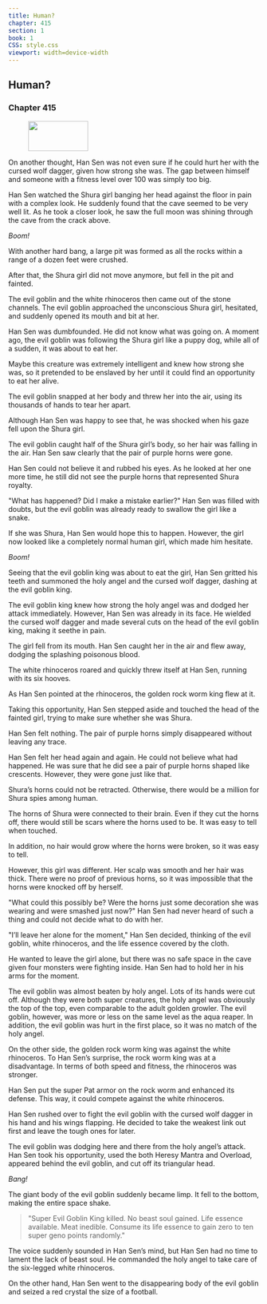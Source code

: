 ```yaml
---
title: Human?
chapter: 415
section: 1
book: 1
CSS: style.css
viewport: width=device-width
---
```


## Human?

### Chapter 415

<figure>
	<img src="../Images/gem.gif" alt="" id="gem" width="120" height="60" />
</figure>

On another thought, Han Sen was not even sure if he could hurt her with the cursed wolf dagger, given how strong she was. The gap between himself and someone with a fitness level over 100 was simply too big.

Han Sen watched the Shura girl banging her head against the floor in pain with a complex look. He suddenly found that the cave seemed to be very well lit. As he took a closer look, he saw the full moon was shining through the cave from the crack above.

*Boom!*

With another hard bang, a large pit was formed as all the rocks within a range of a dozen feet were crushed.

After that, the Shura girl did not move anymore, but fell in the pit and fainted.

The evil goblin and the white rhinoceros then came out of the stone channels. The evil goblin approached the unconscious Shura girl, hesitated, and suddenly opened its mouth and bit at her.

Han Sen was dumbfounded. He did not know what was going on. A moment ago, the evil goblin was following the Shura girl like a puppy dog, while all of a sudden, it was about to eat her.

Maybe this creature was extremely intelligent and knew how strong she was, so it pretended to be enslaved by her until it could find an opportunity to eat her alive.

The evil goblin snapped at her body and threw her into the air, using its thousands of hands to tear her apart.

Although Han Sen was happy to see that, he was shocked when his gaze fell upon the Shura girl.

The evil goblin caught half of the Shura girl’s body, so her hair was falling in the air. Han Sen saw clearly that the pair of purple horns were gone.

Han Sen could not believe it and rubbed his eyes. As he looked at her one more time, he still did not see the purple horns that represented Shura royalty.

"What has happened? Did I make a mistake earlier?" Han Sen was filled with doubts, but the evil goblin was already ready to swallow the girl like a snake.

If she was Shura, Han Sen would hope this to happen. However, the girl now looked like a completely normal human girl, which made him hesitate.

*Boom!*

Seeing that the evil goblin king was about to eat the girl, Han Sen gritted his teeth and summoned the holy angel and the cursed wolf dagger, dashing at the evil goblin king.

The evil goblin king knew how strong the holy angel was and dodged her attack immediately. However, Han Sen was already in its face. He wielded the cursed wolf dagger and made several cuts on the head of the evil goblin king, making it seethe in pain.

The girl fell from its mouth. Han Sen caught her in the air and flew away, dodging the splashing poisonous blood.

The white rhinoceros roared and quickly threw itself at Han Sen, running with its six hooves.

As Han Sen pointed at the rhinoceros, the golden rock worm king flew at it.

Taking this opportunity, Han Sen stepped aside and touched the head of the fainted girl, trying to make sure whether she was Shura.

Han Sen felt nothing. The pair of purple horns simply disappeared without leaving any trace.

Han Sen felt her head again and again. He could not believe what had happened. He was sure that he did see a pair of purple horns shaped like crescents. However, they were gone just like that.

Shura’s horns could not be retracted. Otherwise, there would be a million for Shura spies among human.

The horns of Shura were connected to their brain. Even if they cut the horns off, there would still be scars where the horns used to be. It was easy to tell when touched.

In addition, no hair would grow where the horns were broken, so it was easy to tell.

However, this girl was different. Her scalp was smooth and her hair was thick. There were no proof of previous horns, so it was impossible that the horns were knocked off by herself.

"What could this possibly be? Were the horns just some decoration she was wearing and were smashed just now?" Han Sen had never heard of such a thing and could not decide what to do with her.

"I’ll leave her alone for the moment," Han Sen decided, thinking of the evil goblin, white rhinoceros, and the life essence covered by the cloth.

He wanted to leave the girl alone, but there was no safe space in the cave given four monsters were fighting inside. Han Sen had to hold her in his arms for the moment.

The evil goblin was almost beaten by holy angel. Lots of its hands were cut off. Although they were both super creatures, the holy angel was obviously the top of the top, even comparable to the adult golden growler. The evil goblin, however, was more or less on the same level as the aqua reaper. In addition, the evil goblin was hurt in the first place, so it was no match of the holy angel.

On the other side, the golden rock worm king was against the white rhinoceros. To Han Sen’s surprise, the rock worm king was at a disadvantage. In terms of both speed and fitness, the rhinoceros was stronger.

Han Sen put the super Pat armor on the rock worm and enhanced its defense. This way, it could compete against the white rhinoceros.

Han Sen rushed over to fight the evil goblin with the cursed wolf dagger in his hand and his wings flapping. He decided to take the weakest link out first and leave the tough ones for later.

The evil goblin was dodging here and there from the holy angel’s attack. Han Sen took his opportunity, used the both Heresy Mantra and Overload, appeared behind the evil goblin, and cut off its triangular head.

*Bang!*

The giant body of the evil goblin suddenly became limp. It fell to the bottom, making the entire space shake.

> "Super Evil Goblin King killed. No beast soul gained. Life essence available. Meat inedible. Consume its life essence to gain zero to ten super geno points randomly."
<!--"Super Creature Evil Goblin Killed. No Beast Soul Gained. Life Essence Available. Meat Inedible."-->

The voice suddenly sounded in Han Sen’s mind, but Han Sen had no time to lament the lack of beast soul. He commanded the holy angel to take care of the six-legged white rhinoceros.

On the other hand, Han Sen went to the disappearing body of the evil goblin and seized a red crystal the size of a football.
